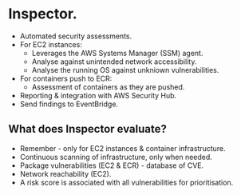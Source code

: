 # **Inspector.**

* Automated security assessments.
* For EC2 instances:
    * Leverages the AWS Systems Manager (SSM) agent.
    * Analyse against unintended network accessibility.
    * Analyse the running OS against unkniown vulnerabilities.
* For containers push to ECR:
    * Assessment of containers as they are pushed.
* Reporting & integration with AWS Security Hub.
* Send findings to EventBridge.

## **What does Inspector evaluate?**

* Remember - only for EC2 instances & container infrastructure.
* Continuous scanning of infrastructure, only when needed.
* Package vulnerabilities (EC2 & ECR) - database of CVE.
* Network reachability (EC2).
* A risk score is associated with all vulnerabilities for prioritisation.